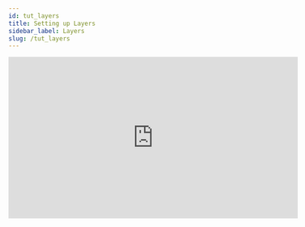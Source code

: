 ```yaml
---
id: tut_layers
title: Setting up Layers
sidebar_label: Layers
slug: /tut_layers
---
```



<iframe width="572" height="320" src="https://www.youtube.com/embed/189_7PwZ31Q?list=PL7thPYHHuORO1QoXQUBm_7NkGXwrC4qEH" frameborder="0" allow="accelerometer; autoplay; clipboard-write; encrypted-media; gyroscope; picture-in-picture" allowfullscreen></iframe>